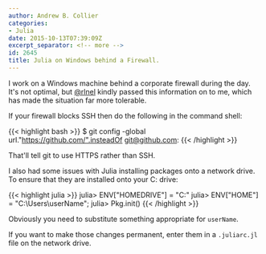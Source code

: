 ```yaml
---
author: Andrew B. Collier
categories:
- Julia
date: 2015-10-13T07:39:09Z
excerpt_separator: <!-- more -->
id: 2645
title: Julia on Windows behind a Firewall.
---
```


I work on a Windows machine behind a corporate firewall during the day. It's not optimal, but [@rlnel](https://twitter.com/rlnel) kindly passed this information on to me, which has made the situation far more tolerable.

<!--more-->

If your firewall blocks SSH then do the following in the command shell:

{{< highlight bash >}}
$ git config -global url."https://github.com/".insteadOf git@github.com:
{{< /highlight >}}
  
That'll tell git to use HTTPS rather than SSH.

I also had some issues with Julia installing packages onto a network drive. To ensure that they are installed onto your C: drive:

{{< highlight julia >}}
julia> ENV["HOMEDRIVE"] = "C:"
julia> ENV["HOME"] = "C:\\Users\\userName";
julia> Pkg.init()
{{< /highlight >}}
  
Obviously you need to substitute something appropriate for `userName`.

If you want to make those changes permanent, enter them in a `.juliarc.jl` file on the network drive.
